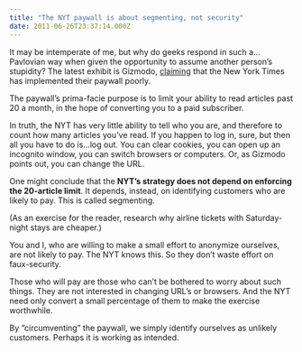 ```yaml
---
title: "The NYT paywall is about segmenting, not security"
date: 2011-06-26T23:37:14.000Z
---
```


It may be intemperate of me, but why do geeks respond in such a…Pavlovian way when given the opportunity to assume another person’s stupidity? The latest exhibit is Gizmodo, [claiming](http://gizmodo.com/5815360) that the New York Times has implemented their paywall poorly.

The paywall’s prima-facie purpose is to limit your ability to read articles past 20 a month, in the hope of converting you to a paid subscriber.

In truth, the NYT has very little ability to tell who you are, and therefore to count how many articles you’ve read. If you happen to log in, sure, but then all you have to do is…log out. You can clear cookies, you can open up an incognito window, you can switch browsers or computers. Or, as Gizmodo points out, you can change the URL.

One might conclude that the **NYT’s strategy does not depend on enforcing the 20-article limit**. It depends, instead, on identifying customers who are likely to pay. This is called segmenting.

(As an exercise for the reader, research why airline tickets with Saturday-night stays are cheaper.)

You and I, who are willing to make a small effort to anonymize ourselves, are not likely to pay. The NYT knows this. So they don’t waste effort on faux-security.

Those who will pay are those who can’t be bothered to worry about such things. They are not interested in changing URL’s or browsers. And the NYT need only convert a small percentage of them to make the exercise worthwhile.

By “circumventing” the paywall, we simply identify ourselves as unlikely customers. Perhaps it is working as intended.
